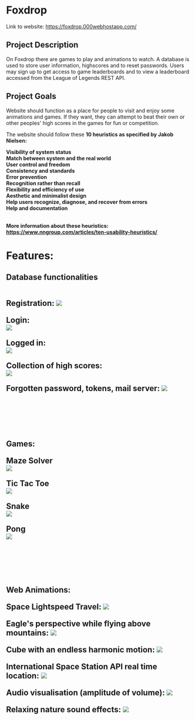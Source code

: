 # Foxdrop
Link to website:
https://foxdrop.000webhostapp.com/

## Project Description
On Foxdrop there are games to play and animations to watch. A database is used to store user information, highscores and to reset passwords. Users may sign up to get access to game leaderboards and to view a leaderboard accessed from the League of Legends REST API.

## Project Goals
Website should function as a place for people to visit and enjoy some animations and games. If they want, they can attempt to beat their own or other peoples' high scores in the games for fun or competition.

The website should follow these <b>10 heuristics as specified by Jakob Nielsen:

<b>
Visibility of system status <br>
Match between system and the real world <br>
User control and freedom <br>
Consistency and standards <br>
Error prevention <br>
Recognition rather than recall <br>
Flexibility and efficiency of use <br>
Aesthetic and minimalist design <br>
Help users recognize, diagnose, and recover from errors <br>
Help and documentation <br>
<br>

More information about these heuristics: <br>
https://www.nngroup.com/articles/ten-usability-heuristics/

<h1> Features:


<h2> Database functionalities <br> <br>

Registration:
![](assets/README-89edb556.PNG)


Login: <br>
![](assets/README-79218f64.PNG)

Logged in: <br>
![](assets/README-759211cd.png)

Collection of high scores: <br>
![](assets/README-217e2d5a.PNG)


Forgotten password, tokens, mail server:
![](assets/README-dca6d69b.PNG)

<br>
<br>
<br>

<h2> Games: <br>

Maze Solver <br>![](assets/README-a23915d8.jpg)

Tic Tac Toe <br>
![](assets/README-2413b152.png)

Snake <br>
![](assets/README-1a481945.jpg)

Pong <br>
![](assets/README-e1c635d6.png)

<br>
<br>
<br>

<h2> Web Animations: <br>

Space Lightspeed Travel:
![](assets/README-d9c65a14.PNG)

Eagle's perspective while flying above mountains:
![](assets/README-1136a290.PNG)

Cube with an endless harmonic motion:
![](assets/README-c0c6689c.png)

International Space Station API real time location:
![](assets/README-38673331.png)

Audio visualisation (amplitude of volume):
![](assets/README-11f84947.png)

Relaxing nature sound effects:
![](assets/README-b594489d.png)
